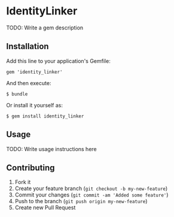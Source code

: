 # IdentityLinker

TODO: Write a gem description

## Installation

Add this line to your application's Gemfile:

    gem 'identity_linker'

And then execute:

    $ bundle

Or install it yourself as:

    $ gem install identity_linker

## Usage

TODO: Write usage instructions here

## Contributing

1. Fork it
2. Create your feature branch (`git checkout -b my-new-feature`)
3. Commit your changes (`git commit -am 'Added some feature'`)
4. Push to the branch (`git push origin my-new-feature`)
5. Create new Pull Request
